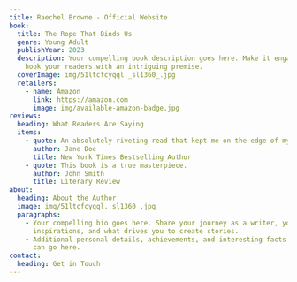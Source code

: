 ```yaml
---
title: Raechel Browne - Official Website
book:
  title: The Rope That Binds Us
  genre: Young Adult
  publishYear: 2023
  description: Your compelling book description goes here. Make it engaging and
    hook your readers with an intriguing premise.
  coverImage: img/51ltcfcyqql._sl1360_.jpg
  retailers:
    - name: Amazon
      link: https://amazon.com
      image: img/available-amazon-badge.jpg
reviews:
  heading: What Readers Are Saying
  items:
    - quote: An absolutely riveting read that kept me on the edge of my seat.
      author: Jane Doe
      title: New York Times Bestselling Author
    - quote: This book is a true masterpiece.
      author: John Smith
      title: Literary Review
about:
  heading: About the Author
  image: img/51ltcfcyqql._sl1360_.jpg
  paragraphs:
    - Your compelling bio goes here. Share your journey as a writer, your
      inspirations, and what drives you to create stories.
    - Additional personal details, achievements, and interesting facts about you
      can go here.
contact:
  heading: Get in Touch
---
```


